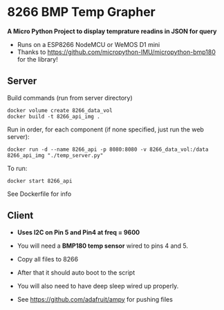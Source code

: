 # 8266 BMP Temp Grapher
**A Micro Python Project to display temprature readins in JSON for query**

* Runs on a ESP8266 NodeMCU or WeMOS D1 mini
* Thanks to https://github.com/micropython-IMU/micropython-bmp180 for the library!

## Server
Build commands (run from server directory)

    docker volume create 8266_data_vol
    docker build -t 8266_api_img .

Run in order, for each component (if none specified, just run the web server):

    docker run -d --name 8266_api -p 8080:8080 -v 8266_data_vol:/data 8266_api_img "./temp_server.py"

To run:

    docker start 8266_api

See Dockerfile for info

## Client
* **Uses I2C on Pin 5 and Pin4 at freq = 9600**
* You will need a **BMP180 temp sensor** wired to pins 4 and 5.
* Copy all files to 8266
* After that it should auto boot to the script
* You will also need to have deep sleep wired up properly.

* See https://github.com/adafruit/ampy for pushing files